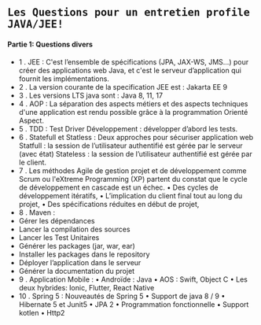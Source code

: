 ## <samp>Les Questions pour un entretien profile JAVA/JEE!</samp>

#### Partie 1: Questions divers

- 1 . JEE : C'est l’ensemble de spécifications (JPA, JAX-WS, JMS...) pour créer des applications web Java, et c'est le serveur d’application qui fournit les implémentations.
- 2 . La version courante de la specification JEE est : Jakarta EE 9
- 3 .	Les versions LTS java sont : Java 8, 11, 17
- 4 .	AOP : La séparation des aspects métiers et des aspects techniques d'une application est rendu possible grâce à la programmation Orienté Aspect.
- 5 .	TDD : Test Driver Développement : développer d’abord les tests.
- 6 .	Statefull et Statless : Deux approches pour sécuriser application web
Statfull : la session de l’utilisateur authentifié est gérée par le serveur (avec état)
Stateless : la session de l’utilisateur authentifié est gérée par le client.
- 7 .	Les méthodes Agile de gestion projet et de développement comme Scrum ou l'eXtreme Programming (XP) partent du constat que le cycle de développement en cascade est un échec.
•	Des cycles de développement itératifs, 
•	L’implication du client final tout au long du projet, 
•	Des spécifications réduites en début de projet,
- 8 .	Maven : 
-	Gérer les dépendances
-	Lancer la compilation des sources
-	Lancer les Test Unitaires 
-	Générer les packages (jar, war, ear) 
-	Installer les packages dans le repository 
-	Déployer l’application dans le serveur 
-	Générer la documentation du projet
- 9 .	Application Mobile :
•	Androïde : Java
•	AOS : Swift, Object C
•	Les deux hybrides: Ionic, Flutter, React Native
- 10 .	Spring 5 : Nouveautés de Spring 5
•	Support de java 8 / 9
•	Hibernate 5 et Junit5
•	JPA 2
•	Programmation fonctionnelle
•	Support kotlen
•	Http2

